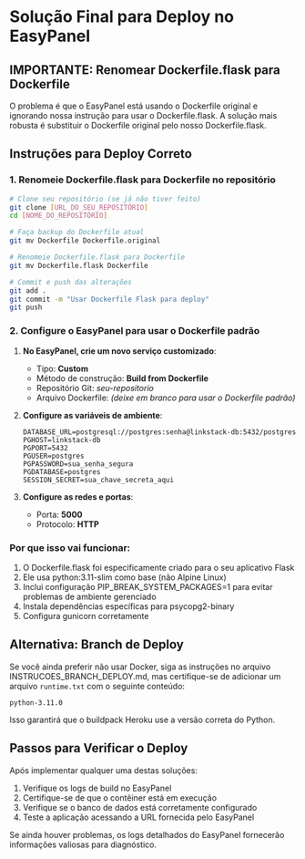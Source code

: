 # Solução Final para Deploy no EasyPanel

## IMPORTANTE: Renomear Dockerfile.flask para Dockerfile

O problema é que o EasyPanel está usando o Dockerfile original e ignorando nossa instrução para usar o Dockerfile.flask. A solução mais robusta é substituir o Dockerfile original pelo nosso Dockerfile.flask.

## Instruções para Deploy Correto

### 1. Renomeie Dockerfile.flask para Dockerfile no repositório

```bash
# Clone seu repositório (se já não tiver feito)
git clone [URL_DO_SEU_REPOSITÓRIO]
cd [NOME_DO_REPOSITÓRIO]

# Faça backup do Dockerfile atual
git mv Dockerfile Dockerfile.original

# Renomeie Dockerfile.flask para Dockerfile
git mv Dockerfile.flask Dockerfile

# Commit e push das alterações
git add .
git commit -m "Usar Dockerfile Flask para deploy"
git push
```

### 2. Configure o EasyPanel para usar o Dockerfile padrão

1. **No EasyPanel, crie um novo serviço customizado**:
   - Tipo: **Custom**
   - Método de construção: **Build from Dockerfile**
   - Repositório Git: *seu-repositorio*
   - Arquivo Dockerfile: *(deixe em branco para usar o Dockerfile padrão)*

2. **Configure as variáveis de ambiente**:
   ```
   DATABASE_URL=postgresql://postgres:senha@linkstack-db:5432/postgres
   PGHOST=linkstack-db
   PGPORT=5432
   PGUSER=postgres
   PGPASSWORD=sua_senha_segura
   PGDATABASE=postgres
   SESSION_SECRET=sua_chave_secreta_aqui
   ```

3. **Configure as redes e portas**:
   - Porta: **5000**
   - Protocolo: **HTTP**

### Por que isso vai funcionar:

1. O Dockerfile.flask foi especificamente criado para o seu aplicativo Flask
2. Ele usa python:3.11-slim como base (não Alpine Linux)
3. Inclui configuração PIP_BREAK_SYSTEM_PACKAGES=1 para evitar problemas de ambiente gerenciado
4. Instala dependências específicas para psycopg2-binary
5. Configura gunicorn corretamente

## Alternativa: Branch de Deploy

Se você ainda preferir não usar Docker, siga as instruções no arquivo INSTRUCOES_BRANCH_DEPLOY.md, mas certifique-se de adicionar um arquivo `runtime.txt` com o seguinte conteúdo:

```
python-3.11.0
```

Isso garantirá que o buildpack Heroku use a versão correta do Python.

## Passos para Verificar o Deploy

Após implementar qualquer uma destas soluções:

1. Verifique os logs de build no EasyPanel
2. Certifique-se de que o contêiner está em execução
3. Verifique se o banco de dados está corretamente configurado
4. Teste a aplicação acessando a URL fornecida pelo EasyPanel

Se ainda houver problemas, os logs detalhados do EasyPanel fornecerão informações valiosas para diagnóstico.